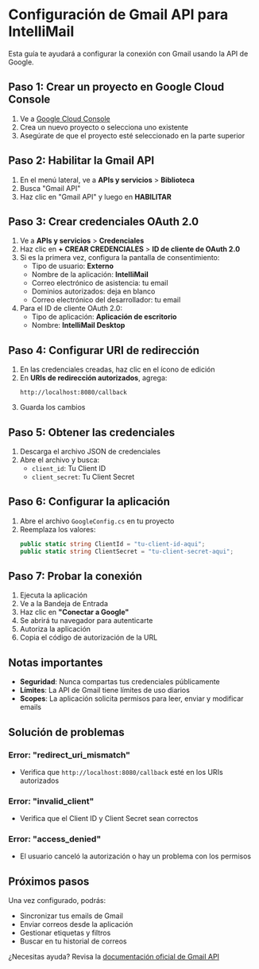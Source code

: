 # Configuración de Gmail API para IntelliMail

Esta guía te ayudará a configurar la conexión con Gmail usando la API de Google.

## Paso 1: Crear un proyecto en Google Cloud Console

1. Ve a [Google Cloud Console](https://console.cloud.google.com/)
2. Crea un nuevo proyecto o selecciona uno existente
3. Asegúrate de que el proyecto esté seleccionado en la parte superior

## Paso 2: Habilitar la Gmail API

1. En el menú lateral, ve a **APIs y servicios** > **Biblioteca**
2. Busca "Gmail API"
3. Haz clic en "Gmail API" y luego en **HABILITAR**

## Paso 3: Crear credenciales OAuth 2.0

1. Ve a **APIs y servicios** > **Credenciales**
2. Haz clic en **+ CREAR CREDENCIALES** > **ID de cliente de OAuth 2.0**
3. Si es la primera vez, configura la pantalla de consentimiento:
   - Tipo de usuario: **Externo**
   - Nombre de la aplicación: **IntelliMail**
   - Correo electrónico de asistencia: tu email
   - Dominios autorizados: deja en blanco
   - Correo electrónico del desarrollador: tu email
4. Para el ID de cliente OAuth 2.0:
   - Tipo de aplicación: **Aplicación de escritorio**
   - Nombre: **IntelliMail Desktop**

## Paso 4: Configurar URI de redirección

1. En las credenciales creadas, haz clic en el ícono de edición
2. En **URIs de redirección autorizados**, agrega:
   ```
   http://localhost:8080/callback
   ```
3. Guarda los cambios

## Paso 5: Obtener las credenciales

1. Descarga el archivo JSON de credenciales
2. Abre el archivo y busca:
   - `client_id`: Tu Client ID
   - `client_secret`: Tu Client Secret

## Paso 6: Configurar la aplicación

1. Abre el archivo `GoogleConfig.cs` en tu proyecto
2. Reemplaza los valores:
   ```csharp
   public static string ClientId = "tu-client-id-aqui";
   public static string ClientSecret = "tu-client-secret-aqui";
   ```

## Paso 7: Probar la conexión

1. Ejecuta la aplicación
2. Ve a la Bandeja de Entrada
3. Haz clic en **"Conectar a Google"**
4. Se abrirá tu navegador para autenticarte
5. Autoriza la aplicación
6. Copia el código de autorización de la URL

## Notas importantes

- **Seguridad**: Nunca compartas tus credenciales públicamente
- **Límites**: La API de Gmail tiene límites de uso diarios
- **Scopes**: La aplicación solicita permisos para leer, enviar y modificar emails

## Solución de problemas

### Error: "redirect_uri_mismatch"
- Verifica que `http://localhost:8080/callback` esté en los URIs autorizados

### Error: "invalid_client"
- Verifica que el Client ID y Client Secret sean correctos

### Error: "access_denied"
- El usuario canceló la autorización o hay un problema con los permisos

## Próximos pasos

Una vez configurado, podrás:
- Sincronizar tus emails de Gmail
- Enviar correos desde la aplicación
- Gestionar etiquetas y filtros
- Buscar en tu historial de correos

¿Necesitas ayuda? Revisa la [documentación oficial de Gmail API](https://developers.google.com/gmail/api)

